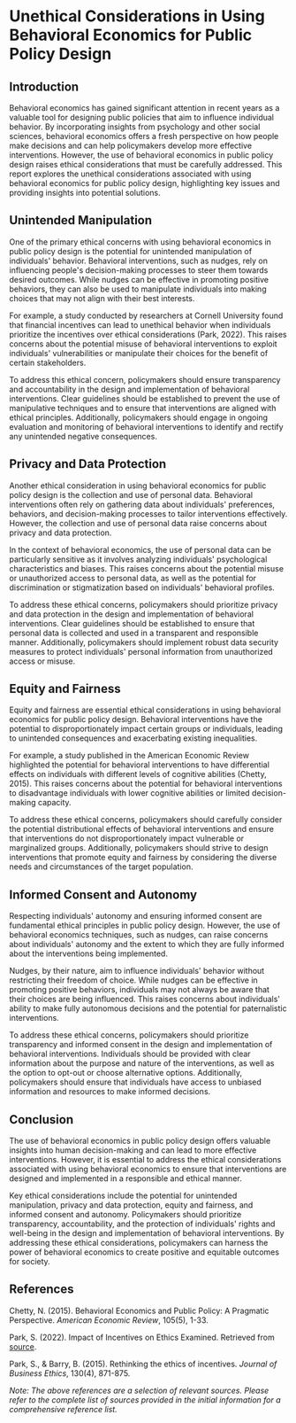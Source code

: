# Unethical Considerations in Using Behavioral Economics for Public Policy Design

## Introduction

Behavioral economics has gained significant attention in recent years as a valuable tool for designing public policies that aim to influence individual behavior. By incorporating insights from psychology and other social sciences, behavioral economics offers a fresh perspective on how people make decisions and can help policymakers develop more effective interventions. However, the use of behavioral economics in public policy design raises ethical considerations that must be carefully addressed. This report explores the unethical considerations associated with using behavioral economics for public policy design, highlighting key issues and providing insights into potential solutions.

## Unintended Manipulation

One of the primary ethical concerns with using behavioral economics in public policy design is the potential for unintended manipulation of individuals' behavior. Behavioral interventions, such as nudges, rely on influencing people's decision-making processes to steer them towards desired outcomes. While nudges can be effective in promoting positive behaviors, they can also be used to manipulate individuals into making choices that may not align with their best interests.

For example, a study conducted by researchers at Cornell University found that financial incentives can lead to unethical behavior when individuals prioritize the incentives over ethical considerations (Park, 2022). This raises concerns about the potential misuse of behavioral interventions to exploit individuals' vulnerabilities or manipulate their choices for the benefit of certain stakeholders.

To address this ethical concern, policymakers should ensure transparency and accountability in the design and implementation of behavioral interventions. Clear guidelines should be established to prevent the use of manipulative techniques and to ensure that interventions are aligned with ethical principles. Additionally, policymakers should engage in ongoing evaluation and monitoring of behavioral interventions to identify and rectify any unintended negative consequences.

## Privacy and Data Protection

Another ethical consideration in using behavioral economics for public policy design is the collection and use of personal data. Behavioral interventions often rely on gathering data about individuals' preferences, behaviors, and decision-making processes to tailor interventions effectively. However, the collection and use of personal data raise concerns about privacy and data protection.

In the context of behavioral economics, the use of personal data can be particularly sensitive as it involves analyzing individuals' psychological characteristics and biases. This raises concerns about the potential misuse or unauthorized access to personal data, as well as the potential for discrimination or stigmatization based on individuals' behavioral profiles.

To address these ethical concerns, policymakers should prioritize privacy and data protection in the design and implementation of behavioral interventions. Clear guidelines should be established to ensure that personal data is collected and used in a transparent and responsible manner. Additionally, policymakers should implement robust data security measures to protect individuals' personal information from unauthorized access or misuse.

## Equity and Fairness

Equity and fairness are essential ethical considerations in using behavioral economics for public policy design. Behavioral interventions have the potential to disproportionately impact certain groups or individuals, leading to unintended consequences and exacerbating existing inequalities.

For example, a study published in the American Economic Review highlighted the potential for behavioral interventions to have differential effects on individuals with different levels of cognitive abilities (Chetty, 2015). This raises concerns about the potential for behavioral interventions to disadvantage individuals with lower cognitive abilities or limited decision-making capacity.

To address these ethical concerns, policymakers should carefully consider the potential distributional effects of behavioral interventions and ensure that interventions do not disproportionately impact vulnerable or marginalized groups. Additionally, policymakers should strive to design interventions that promote equity and fairness by considering the diverse needs and circumstances of the target population.

## Informed Consent and Autonomy

Respecting individuals' autonomy and ensuring informed consent are fundamental ethical principles in public policy design. However, the use of behavioral economics techniques, such as nudges, can raise concerns about individuals' autonomy and the extent to which they are fully informed about the interventions being implemented.

Nudges, by their nature, aim to influence individuals' behavior without restricting their freedom of choice. While nudges can be effective in promoting positive behaviors, individuals may not always be aware that their choices are being influenced. This raises concerns about individuals' ability to make fully autonomous decisions and the potential for paternalistic interventions.

To address these ethical concerns, policymakers should prioritize transparency and informed consent in the design and implementation of behavioral interventions. Individuals should be provided with clear information about the purpose and nature of the interventions, as well as the option to opt-out or choose alternative options. Additionally, policymakers should ensure that individuals have access to unbiased information and resources to make informed decisions.

## Conclusion

The use of behavioral economics in public policy design offers valuable insights into human decision-making and can lead to more effective interventions. However, it is essential to address the ethical considerations associated with using behavioral economics to ensure that interventions are designed and implemented in a responsible and ethical manner.

Key ethical considerations include the potential for unintended manipulation, privacy and data protection, equity and fairness, and informed consent and autonomy. Policymakers should prioritize transparency, accountability, and the protection of individuals' rights and well-being in the design and implementation of behavioral interventions. By addressing these ethical considerations, policymakers can harness the power of behavioral economics to create positive and equitable outcomes for society.

## References

Chetty, N. (2015). Behavioral Economics and Public Policy: A Pragmatic Perspective. *American Economic Review*, 105(5), 1-33.

Park, S. (2022). Impact of Incentives on Ethics Examined. Retrieved from [source](https://www.ilr.cornell.edu/news/research/impact-incentives-ethics-examined).

Park, S., & Barry, B. (2015). Rethinking the ethics of incentives. *Journal of Business Ethics*, 130(4), 871-875.

*Note: The above references are a selection of relevant sources. Please refer to the complete list of sources provided in the initial information for a comprehensive reference list.*